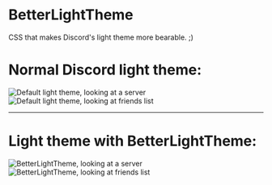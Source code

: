# BetterLightTheme
CSS that makes Discord's light theme more bearable. ;)


Normal Discord light theme:
======
![Default light theme, looking at a server](https://i.imgur.com/D29zlsn.png)
![Default light theme, looking at friends list](https://i.imgur.com/YCIW7sv.png)


------
Light theme with BetterLightTheme:
======
![BetterLightTheme, looking at a server](https://i.imgur.com/yjyFYaJ.png)
![BetterLightTheme, looking at friends list](https://i.imgur.com/BWR8PUE.png)
